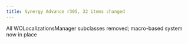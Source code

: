 ```yaml
---
title: Synergy Advance r305, 32 items changed
---
```


All WOLocalizationsManager subclasses removed; macro-based system now in place
